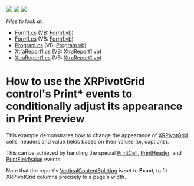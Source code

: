 <!-- default badges list -->
![](https://img.shields.io/endpoint?url=https://codecentral.devexpress.com/api/v1/VersionRange/128604193/13.1.9%2B)
[![](https://img.shields.io/badge/Open_in_DevExpress_Support_Center-FF7200?style=flat-square&logo=DevExpress&logoColor=white)](https://supportcenter.devexpress.com/ticket/details/E1992)
[![](https://img.shields.io/badge/📖_How_to_use_DevExpress_Examples-e9f6fc?style=flat-square)](https://docs.devexpress.com/GeneralInformation/403183)
<!-- default badges end -->
<!-- default file list -->
*Files to look at*:

* [Form1.cs](./CS/Form1.cs) (VB: [Form1.vb](./VB/Form1.vb))
* [Form1.cs](./CS/XRPivotGridEvents/Form1.cs) (VB: [Form1.vb](./VB/XRPivotGridEvents/Form1.vb))
* [Program.cs](./CS/XRPivotGridEvents/Program.cs) (VB: [Program.vb](./VB/XRPivotGridEvents/Program.vb))
* [XtraReport1.cs](./CS/XRPivotGridEvents/XtraReport1.cs) (VB: [XtraReport1.vb](./VB/XRPivotGridEvents/XtraReport1.vb))
* [XtraReport1.cs](./CS/XtraReport1.cs) (VB: [XtraReport1.vb](./VB/XtraReport1.vb))
<!-- default file list end -->
# How to use the XRPivotGrid control's Print* events to conditionally adjust its appearance in Print Preview


<p>This example demonstrates how to change the appearance of <a href="http://documentation.devexpress.com/#XtraReports/CustomDocument4094">XRPivotGrid</a> cells, headers and value fields based on their values (or, captions).</p><p>This can be achieved by handling the special <a href="http://documentation.devexpress.com/#XtraReports/DevExpressXtraReportsUIXRPivotGrid_PrintCelltopic">PrintCell</a>, <a href="http://documentation.devexpress.com/#XtraReports/DevExpressXtraReportsUIXRPivotGrid_PrintHeadertopic">PrintHeader</a>, and <a href="http://documentation.devexpress.com/#XtraReports/DevExpressXtraReportsUIXRPivotGrid_PrintFieldValuetopic">PrintFieldValue</a> events.</p><p>Note that the report's <a href="http://documentation.devexpress.com/#XtraReports/DevExpressXtraReportsUIXtraReport_VerticalContentSplittingtopic">VerticalContentSplitting</a> is set to <strong>Exact</strong>, to fit XRPivotGrid columns precisely to a page's width.</p>

<br/>


